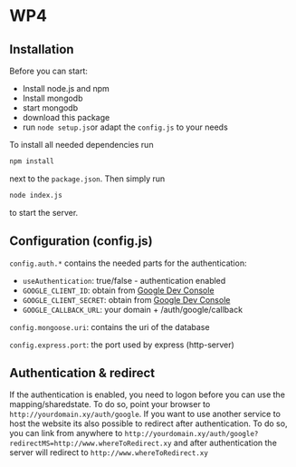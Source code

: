 # WP4
## Installation

Before you can start:
* Install node.js and npm
* Install mongodb
* start mongodb
* download this package
* run `node setup.js`or adapt the `config.js` to your needs

To install all needed dependencies run
```bash
npm install
```
next to the `package.json`. Then simply run
```bash
node index.js
```
to start the server.

## Configuration (config.js)
`config.auth.*` contains the needed parts for the authentication:
* `useAuthentication`: true/false - authentication enabled
* `GOOGLE_CLIENT_ID`: obtain from [Google Dev Console](https://console.developers.google.com/project)
* `GOOGLE_CLIENT_SECRET`: obtain from [Google Dev Console](https://console.developers.google.com/project)
* `GOOGLE_CALLBACK_URL`: your domain + /auth/google/callback

`config.mongoose.uri`: contains the uri of the database  

`config.express.port`: the port used by express (http-server)

## Authentication & redirect
If the authentication is enabled, you need to logon before you can use the mapping/sharedstate. To do so, point your browser to `http://yourdomain.xy/auth/google`. If you want to use another service to host the website its also possible to redirect after authentication. To do so, you can link from anywhere to `http://yourdomain.xy/auth/google?redirectMS=http://www.whereToRedirect.xy` and after authentication the server will redirect to `http://www.whereToRedirect.xy`